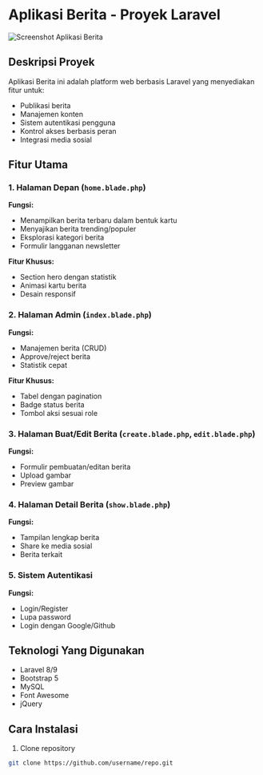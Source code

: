 # Aplikasi Berita - Proyek Laravel

![Screenshot Aplikasi Berita](assets/images/screenshot.png)

## Deskripsi Proyek

Aplikasi Berita ini adalah platform web berbasis Laravel yang menyediakan fitur untuk:
- Publikasi berita
- Manajemen konten
- Sistem autentikasi pengguna
- Kontrol akses berbasis peran
- Integrasi media sosial

## Fitur Utama

### 1. Halaman Depan (`home.blade.php`)

**Fungsi:**
- Menampilkan berita terbaru dalam bentuk kartu
- Menyajikan berita trending/populer
- Eksplorasi kategori berita
- Formulir langganan newsletter

**Fitur Khusus:**
- Section hero dengan statistik
- Animasi kartu berita
- Desain responsif

### 2. Halaman Admin (`index.blade.php`)

**Fungsi:**
- Manajemen berita (CRUD)
- Approve/reject berita
- Statistik cepat

**Fitur Khusus:**
- Tabel dengan pagination
- Badge status berita
- Tombol aksi sesuai role

### 3. Halaman Buat/Edit Berita (`create.blade.php`, `edit.blade.php`)

**Fungsi:**
- Formulir pembuatan/editan berita
- Upload gambar
- Preview gambar

### 4. Halaman Detail Berita (`show.blade.php`)

**Fungsi:**
- Tampilan lengkap berita
- Share ke media sosial
- Berita terkait

### 5. Sistem Autentikasi

**Fungsi:**
- Login/Register
- Lupa password
- Login dengan Google/Github

## Teknologi Yang Digunakan

- Laravel 8/9
- Bootstrap 5
- MySQL
- Font Awesome
- jQuery

## Cara Instalasi

1. Clone repository
```bash
git clone https://github.com/username/repo.git

